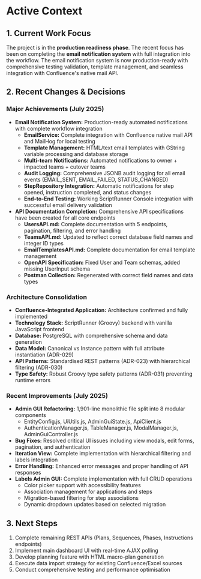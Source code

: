 # Active Context

## 1. Current Work Focus

The project is in the **production readiness phase**. The recent focus has been on completing the **email notification system** with full integration into the workflow. The email notification system is now production-ready with comprehensive testing validation, template management, and seamless integration with Confluence's native mail API.

## 2. Recent Changes & Decisions

### Major Achievements (July 2025)
*   **Email Notification System:** Production-ready automated notifications with complete workflow integration
    *   **EmailService:** Complete integration with Confluence native mail API and MailHog for local testing
    *   **Template Management:** HTML/text email templates with GString variable processing and database storage
    *   **Multi-team Notifications:** Automated notifications to owner + impacted teams + cutover teams
    *   **Audit Logging:** Comprehensive JSONB audit logging for all email events (EMAIL_SENT, EMAIL_FAILED, STATUS_CHANGED)
    *   **StepRepository Integration:** Automatic notifications for step opened, instruction completed, and status changes
    *   **End-to-End Testing:** Working ScriptRunner Console integration with successful email delivery validation
*   **API Documentation Completion:** Comprehensive API specifications have been created for all core endpoints
    *   **UsersAPI.md:** Complete documentation with 5 endpoints, pagination, filtering, and error handling
    *   **TeamsAPI.md:** Updated to reflect correct database field names and integer ID types
    *   **EmailTemplatesAPI.md:** Complete documentation for email template management
    *   **OpenAPI Specification:** Fixed User and Team schemas, added missing UserInput schema
    *   **Postman Collection:** Regenerated with correct field names and data types

### Architecture Consolidation
*   **Confluence-Integrated Application:** Architecture confirmed and fully implemented
*   **Technology Stack:** ScriptRunner (Groovy) backend with vanilla JavaScript frontend
*   **Database:** PostgreSQL with comprehensive schema and data generation
*   **Data Model:** Canonical vs Instance pattern with full attribute instantiation (ADR-029)
*   **API Patterns:** Standardised REST patterns (ADR-023) with hierarchical filtering (ADR-030)
*   **Type Safety:** Robust Groovy type safety patterns (ADR-031) preventing runtime errors

### Recent Improvements (July 2025)
*   **Admin GUI Refactoring:** 1,901-line monolithic file split into 8 modular components
    *   EntityConfig.js, UiUtils.js, AdminGuiState.js, ApiClient.js
    *   AuthenticationManager.js, TableManager.js, ModalManager.js, AdminGuiController.js
*   **Bug Fixes:** Resolved critical UI issues including view modals, edit forms, pagination, and authentication
*   **Iteration View:** Complete implementation with hierarchical filtering and labels integration
*   **Error Handling:** Enhanced error messages and proper handling of API responses
*   **Labels Admin GUI:** Complete implementation with full CRUD operations
    *   Color picker support with accessibility features
    *   Association management for applications and steps
    *   Migration-based filtering for step associations
    *   Dynamic dropdown updates based on selected migration

## 3. Next Steps

1.  Complete remaining REST APIs (Plans, Sequences, Phases, Instructions endpoints)
2.  Implement main dashboard UI with real-time AJAX polling
3.  Develop planning feature with HTML macro-plan generation
4.  Execute data import strategy for existing Confluence/Excel sources
5.  Conduct comprehensive testing and performance optimisation
